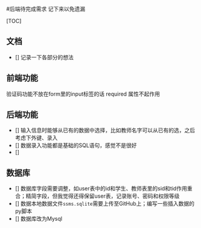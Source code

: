 
#后端待完成需求
记下来以免遗漏

[TOC]

## 文档
- [] 记录一下各部分的想法

## 前端功能
验证码功能不放在form里的input标签的话 required 属性不起作用

## 后端功能
- [] 输入信息时能够从已有的数据中选择，比如教师名字可以从已有的选，之后考虑下外键、录入
- [] 数据录入功能都是基础的SQL语句，感觉不是很好
- [] 

## 数据库
- [] 数据库字段需要调整，如user表中的id和学生、教师表里的sid和tid作用重合；精简字段，但我觉得还得保留user表，记录账号、密码和权限等级
- [] 数据本地数据文件`ssms.sqlite`需要上传至GitHub上；编写一些插入数据的py脚本
- [] 数据库改为Mysql

